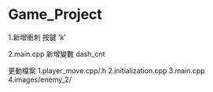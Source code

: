 # Game_Project
1.新增衝刺 按鍵 'k'

2.main.cpp 新增變數 dash_cnt

更動檔案
1.player_move.cpp/.h
2.initialization.cpp
3.main.cpp
4.images/enemy_2/
